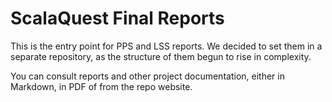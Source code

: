 # ScalaQuest Final Reports

This is the entry point for PPS and LSS reports. We decided to set them in a
separate repository, as the structure of them begun to rise in complexity.

You can consult reports and other project documentation, either in Markdown, in
PDF of from the repo website.
